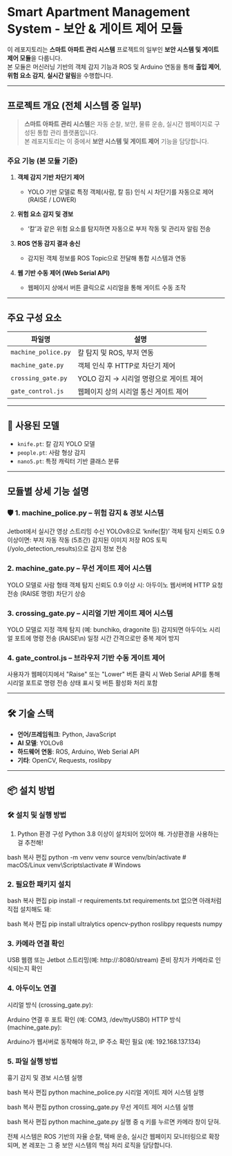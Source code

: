 #  Smart Apartment Management System - 보안 & 게이트 제어 모듈

이 레포지토리는 **스마트 아파트 관리 시스템** 프로젝트의 일부인 **보안 시스템 및 게이트 제어 모듈**을 다룹니다.  
본 모듈은 머신러닝 기반의 객체 감지 기능과 ROS 및 Arduino 연동을 통해 **출입 제어**, **위험 요소 감지**, **실시간 알림**을 수행합니다.

---

##  프로젝트 개요 (전체 시스템 중 일부)

> **스마트 아파트 관리 시스템**은 자동 순찰, 보안, 물류 운송, 실시간 웹페이지로 구성된 통합 관리 플랫폼입니다.  
> 본 레포지토리는 이 중에서 **보안 시스템 및 게이트 제어** 기능을 담당합니다.

###  주요 기능 (본 모듈 기준)

1. **객체 감지 기반 차단기 제어**
   - YOLO 기반 모델로 특정 객체(사람, 칼 등) 인식 시 차단기를 자동으로 제어 (RAISE / LOWER)

2. **위험 요소 감지 및 경보**
   - ‘칼’과 같은 위험 요소를 탐지하면 자동으로 부저 작동 및 관리자 알림 전송

3. **ROS 연동 감지 결과 송신**
   - 감지된 객체 정보를 ROS Topic으로 전달해 통합 시스템과 연동

4. **웹 기반 수동 제어 (Web Serial API)**
   - 웹페이지 상에서 버튼 클릭으로 시리얼을 통해 게이트 수동 조작

---

##  주요 구성 요소

| 파일명              | 설명 |
|-------------------|------|
| `machine_police.py` | 칼 탐지 및 ROS, 부저 연동 |
| `machine_gate.py`   | 객체 인식 후 HTTP로 차단기 제어 |
| `crossing_gate.py`  | YOLO 감지 → 시리얼 명령으로 게이트 제어 |
| `gate_control.js`   | 웹페이지 상의 시리얼 통신 게이트 제어 |

---

## 🤖 사용된 모델

- `knife.pt`: 칼 감지 YOLO 모델
- `people.pt`: 사람 형상 감지
- `nano5.pt`: 특정 캐릭터 기반 클래스 분류

---

##  모듈별 상세 기능 설명
### 🛡 1. machine_police.py – 위험 감지 & 경보 시스템
Jetbot에서 실시간 영상 스트리밍 수신
YOLOv8으로 ‘knife(칼)’ 객체 탐지
신뢰도 0.9 이상이면:
부저 자동 작동 (5초간)
감지된 이미지 저장
ROS 토픽(/yolo_detection_results)으로 감지 정보 전송
###  2. machine_gate.py – 무선 게이트 제어 시스템
YOLO 모델로 사람 형태 객체 탐지
신뢰도 0.9 이상 시:
아두이노 웹서버에 HTTP 요청 전송 (RAISE 명령)
차단기 상승
###  3. crossing_gate.py – 시리얼 기반 게이트 제어 시스템
YOLO 모델로 지정 객체 탐지 (예: bunchiko, dragonite 등)
감지되면 아두이노 시리얼 포트에 명령 전송 (RAISE\n)
일정 시간 간격으로만 중복 제어 방지
###  4. gate_control.js – 브라우저 기반 수동 게이트 제어
사용자가 웹페이지에서 "Raise" 또는 "Lower" 버튼 클릭 시
Web Serial API를 통해 시리얼 포트로 명령 전송
상태 표시 및 버튼 활성화 처리 포함

---

## 🛠 기술 스택

- **언어/프레임워크**: Python, JavaScript
- **AI 모델**: YOLOv8
- **하드웨어 연동**: ROS, Arduino, Web Serial API
- **기타**: OpenCV, Requests, roslibpy

---

## 📦 설치 방법
### 🛠️ 설치 및 실행 방법
 1. Python 환경 구성
Python 3.8 이상이 설치되어 있어야 해.
가상환경을 사용하는 걸 추천해!

bash
복사
편집
python -m venv venv
source venv/bin/activate     # macOS/Linux
venv\Scripts\activate        # Windows
###  2. 필요한 패키지 설치
bash
복사
편집
pip install -r requirements.txt
requirements.txt 없으면 아래처럼 직접 설치해도 돼:

bash
복사
편집
pip install ultralytics opencv-python roslibpy requests numpy
###  3. 카메라 연결 확인
USB 웹캠 또는 Jetbot 스트리밍(예: http://<ip>:8080/stream) 준비
장치가 카메라로 인식되는지 확인
###  4. 아두이노 연결
시리얼 방식 (crossing_gate.py):

Arduino 연결 후 포트 확인 (예: COM3, /dev/ttyUSB0)
HTTP 방식 (machine_gate.py):

Arduino가 웹서버로 동작해야 하고, IP 주소 확인 필요 (예: 192.168.137.134)
###  5. 파일 실행 방법
흉기 감지 및 경보 시스템 실행

bash
복사
편집
python machine_police.py
시리얼 게이트 제어 시스템 실행

bash
복사
편집
python crossing_gate.py
무선 게이트 제어 시스템 실행

bash
복사
편집
python machine_gate.py
실행 중 q 키를 누르면 카메라 창이 닫혀.

 전체 시스템은 ROS 기반의 자율 순찰, 택배 운송, 실시간 웹페이지 모니터링으로 확장되며, 본 레포는 그 중 보안 시스템의 핵심 처리 로직을 담당합니다.
